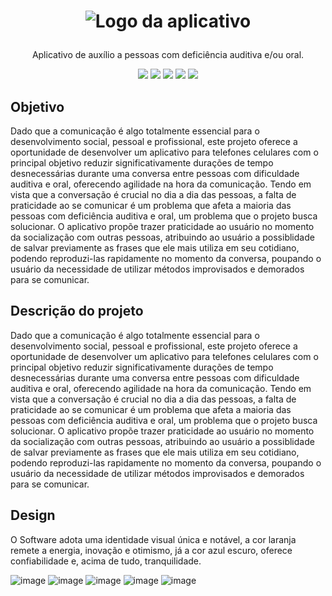 # <p align="center">![Logo da aplicativo](https://github.com/EnioBristotJunior/TellMe/assets/142932338/7ebd088d-0353-4bbc-996b-9d78d85f3e8e)</p>

<p align="center">Aplicativo de auxílio a pessoas com deficiência auditiva e/ou oral.</p>

<div align="center">
<img src="https://img.shields.io/badge/status-80%25-orange"/>
<img src="https://img.shields.io/badge/release date-não tem-orange"/>
<img src="https://img.shields.io/badge/language-React Native-183790"/>
<img src="https://img.shields.io/badge/license-ETEC-fc0303"/>
<img src="https://img.shields.io/badge/Made in-Brazil-033800"/>
</div>

## Objetivo
Dado que a comunicação é algo totalmente essencial para o desenvolvimento social, pessoal e profissional, este projeto oferece a oportunidade de desenvolver um aplicativo para telefones celulares com o principal objetivo reduzir significativamente durações de tempo desnecessárias durante uma conversa entre pessoas com dificuldade auditiva e oral, oferecendo agilidade na hora da comunicação. Tendo em vista que a conversação é crucial no dia a dia das pessoas, a falta de praticidade ao se comunicar é um problema que afeta a maioria das pessoas com deficiência auditiva e oral, um problema que o projeto busca solucionar. O aplicativo propõe trazer praticidade ao usuário no momento da socialização com outras pessoas, atribuindo ao usuário a possiblidade de salvar previamente as frases que ele mais utiliza em seu cotidiano, podendo reproduzi-las rapidamente no momento da conversa, poupando o usuário da necessidade de utilizar métodos improvisados e demorados para se comunicar.

## Descrição do projeto
Dado que a comunicação é algo totalmente essencial para o desenvolvimento social, pessoal e profissional, este projeto oferece a oportunidade de desenvolver um aplicativo para telefones celulares com o principal objetivo reduzir significativamente durações de tempo desnecessárias durante uma conversa entre pessoas com dificuldade auditiva e oral, oferecendo agilidade na hora da comunicação. Tendo em vista que a conversação é crucial no dia a dia das pessoas, a falta de praticidade ao se comunicar é um problema que afeta a maioria das pessoas com deficiência auditiva e oral, um problema que o projeto busca solucionar. O aplicativo propõe trazer praticidade ao usuário no momento da socialização com outras pessoas, atribuindo ao usuário a possiblidade de salvar previamente as frases que ele mais utiliza em seu cotidiano, podendo reproduzi-las rapidamente no momento da conversa, poupando o usuário da necessidade de utilizar métodos improvisados e demorados para se comunicar.

## Design
O Software adota uma identidade visual única e notável, a cor laranja remete a energia, inovação e otimismo, já a cor azul escuro, oferece confiabilidade e, acima de tudo, tranquilidade.

![image](https://github.com/EnioBristotJunior/TellMe/assets/142932338/3e4a8a5a-7cf7-48f9-ab6a-ecaa5db860ac)
![image](https://github.com/EnioBristotJunior/TellMe/assets/142932338/f64e1264-df98-4602-aca2-71673d691ef6)
![image](https://github.com/EnioBristotJunior/TellMe/assets/142932338/62477f36-1a78-4087-bdf9-4bdbdced5e6f)
![image](https://github.com/EnioBristotJunior/TellMe/assets/142932338/92579306-b585-466b-96d2-34f13f7e66f9)
![image](https://github.com/EnioBristotJunior/TellMe/assets/142932338/3a09c0ca-f640-4af6-89bc-394f00e9da11)









